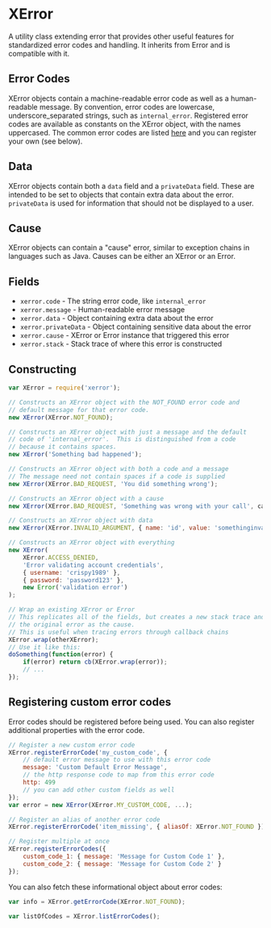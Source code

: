 # XError

A utility class extending error that provides other useful features for standardized
error codes and handling.  It inherits from Error and is compatible with it.

## Error Codes

XError objects contain a machine-readable error code as well as a human-readable message.  By convention,
error codes are lowercase, underscore_separated strings, such as `internal_error`.  Registered error
codes are available as constants on the XError object, with the names uppercased.  The common error
codes are listed [here](https://github.com/crispy1989/node-xerror/blob/master/common-error-codes.js)
and you can register your own (see below).

## Data

XError objects contain both a `data` field and a `privateData` field.  These are intended to be set to
objects that contain extra data about the error.  `privateData` is used for information that should
not be displayed to a user.

## Cause

XError objects can contain a "cause" error, similar to exception chains in languages such as Java.  Causes
can be either an XError or an Error.

## Fields

* `xerror.code` - The string error code, like `internal_error`
* `xerror.message` - Human-readable error message
* `xerror.data` - Object containing extra data about the error
* `xerror.privateData` - Object containing sensitive data about the error
* `xerror.cause` - XError or Error instance that triggered this error
* `xerror.stack` - Stack trace of where this error is constructed

## Constructing

````javascript
var XError = require('xerror');

// Constructs an XError object with the NOT_FOUND error code and
// default message for that error code.
new XError(XError.NOT_FOUND);

// Constructs an XError object with just a message and the default
// code of 'internal_error'.  This is distinguished from a code
// because it contains spaces.
new XError('Something bad happened');

// Constructs an XError object with both a code and a message
// The message need not contain spaces if a code is supplied
new XError(XError.BAD_REQUEST, 'You did something wrong');

// Constructs an XError object with a cause
new XError(XError.BAD_REQUEST, 'Something was wrong with your call', causeError);

// Constructs an XError object with data
new XError(XError.INVALID_ARGUMENT, { name: 'id', value: 'somethinginvalid' });

// Constructs an XError object with everything
new XError(
	XError.ACCESS_DENIED,
	'Error validating account credentials',
	{ username: 'crispy1989' },
	{ password: 'password123' },
	new Error('validation error')
);

// Wrap an existing XError or Error
// This replicates all of the fields, but creates a new stack trace and sets
// the original error as the cause.
// This is useful when tracing errors through callback chains
XError.wrap(otherXError);
// Use it like this:
doSomething(function(error) {
	if(error) return cb(XError.wrap(error));
	// ...
});
````

## Registering custom error codes

Error codes should be registered before being used.  You can also register additional properties with the error code.

````javascript
// Register a new custom error code
XError.registerErrorCode('my_custom_code', {
	// default error message to use with this error code
	message: 'Custom Default Error Message',
	// the http response code to map from this error code
	http: 499
	// you can add other custom fields as well
});
var error = new XError(XError.MY_CUSTOM_CODE, ...);

// Register an alias of another error code
XError.registerErrorCode('item_missing', { aliasOf: XError.NOT_FOUND });

// Register multiple at once
XError.registerErrorCodes({
	custom_code_1: { message: 'Message for Custom Code 1' },
	custom_code_2: { message: 'Message for Custom Code 2' }
});
````

You can also fetch these informational object about error codes:

````javascript
var info = XError.getErrorCode(XError.NOT_FOUND);

var listOfCodes = XError.listErrorCodes();
````

